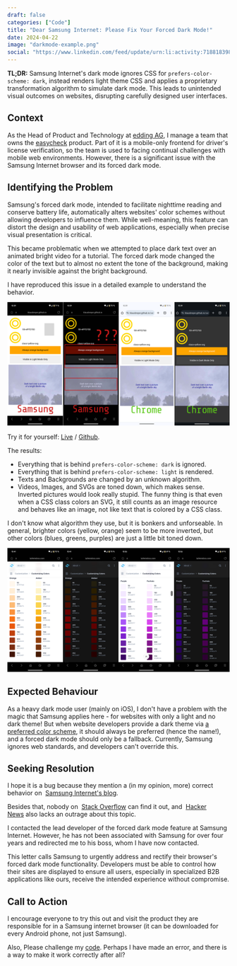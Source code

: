 ```yaml
---
draft: false
categories: ["Code"]
title: "Dear Samsung Internet: Please Fix Your Forced Dark Mode!"
date: 2024-04-22
image: "darkmode-example.png"
social: "https://www.linkedin.com/feed/update/urn:li:activity:7188183981824094208/"
---
```


**TL;DR:** Samsung Internet's dark mode ignores CSS for `prefers-color-scheme: dark`, instead renders light theme CSS and applies a proprietary transformation algorithm to simulate dark mode. This leads to unintended visual outcomes on websites, disrupting carefully designed user interfaces.

## Context

As the Head of Product and Technology at [edding AG](https://edding.com), I manage a team that owns the [easycheck](https://easycheck-by-edding.com/) product. Part of it is a mobile-only frontend for driver's license verification, so the team is used to facing continual challenges with mobile web environments. However, there is a significant issue with the Samsung Internet browser and its forced dark mode.

## Identifying the Problem

Samsung's forced dark mode, intended to facilitate nighttime reading and conserve battery life, automatically alters websites' color schemes without allowing developers to influence them. While well-meaning, this feature can distort the design and usability of web applications, especially when precise visual presentation is critical.

This became problematic when we attempted to place dark text over an animated bright video for a tutorial. The forced dark mode changed the color of the text but to almost no extent the tone of the background, making it nearly invisible against the bright background.

I have reproduced this issue in a detailed example to understand the behavior.

![](darkmode-example.png)

Try it for yourself: [Live](https://klausbreyer.github.io/samsung-internet-dark-mode/) / [Github](https://github.com/klausbreyer/samsung-internet-dark-mode).

The results:

- Everything that is behind `prefers-color-scheme: dark` is ignored.
- Everything that is behind `prefers-color-scheme: light` is rendered.
- Texts and Backgrounds are changed by an unknown algorithm.
- Videos, Images, and SVGs are toned down, which makes sense. Inverted pictures would look really stupid. The funny thing is that even when a CSS class colors an SVG, it still counts as an image resource and behaves like an image, not like text that is colored by a CSS class.

I don't know what algorithm they use, but it is bonkers and unforseable. In general, brighter colors (yellow, orange) seem to be more inverted, but other colors (blues, greens, purples) are just a little bit toned down.

![](darkmode-tailwind.png)

## Expected Behaviour

As a heavy dark mode user (mainly on iOS), I don't have a problem with the magic that Samsung applies here - for websites with only a light and no dark theme! But when website developers provide a dark theme via [a preferred color scheme](https://developer.mozilla.org/en-US/docs/Web/CSS/@media/prefers-color-scheme), it should always be preferred (hence the name!), and a forced dark mode should only be a fallback. Currently, Samsung ignores web standards, and developers can't override this.

## Seeking Resolution

I hope it is a bug because they mention a (in my opinion, more) correct behavior on  [Samsung Internet's blog](https://developer.samsung.com/internet/blog/en/2020/12/15/dark-mode-in-samsung-internet).

Besides that, nobody on  [Stack Overflow](https://stackoverflow.com/questions/66094087/samsung-internet-forces-dark-mode) can find it out, and  [Hacker News](https://hn.algolia.com/?q=samsung+internet+dark+mode) also lacks an outrage about this topic.

I contacted the lead developer of the forced dark mode feature at Samsung Internet. However, he has not been associated with Samsung for over four years and redirected me to his boss, whom I have now contacted.

This letter calls Samsung to urgently address and rectify their browser's forced dark mode functionality. Developers must be able to control how their sites are displayed to ensure all users, especially in specialized B2B applications like ours, receive the intended experience without compromise.

## Call to Action

I encourage everyone to try this out and visit the product they are responsible for in a Samsung internet browser (it can be downloaded for every Android phone, not just Samsung).

Also, Please challenge my [code](https://github.com/klausbreyer/samsung-internet-dark-mode). Perhaps I have made an error, and there is a way to make it work correctly after all?
